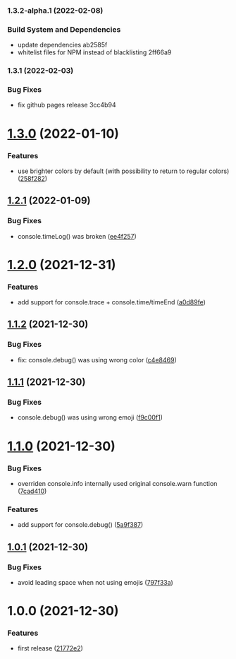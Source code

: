 ### 1.3.2-alpha.1 (2022-02-08)


### Build System and Dependencies

* update dependencies ab2585f
* whitelist files for NPM instead of blacklisting 2ff66a9

### 1.3.1 (2022-02-03)


### Bug Fixes

* fix github pages release 3cc4b94

# [1.3.0](https://github.com/chrisEff/colour-console/compare/v1.2.1...v1.3.0) (2022-01-10)


### Features

* use brighter colors by default (with possibility to return to regular colors) ([258f282](https://github.com/chrisEff/colour-console/commit/258f282881f99ebbc63901685dbacc57795b7c2c))

## [1.2.1](https://github.com/chrisEff/colour-console/compare/v1.2.0...v1.2.1) (2022-01-09)


### Bug Fixes

* console.timeLog() was broken ([ee4f257](https://github.com/chrisEff/colour-console/commit/ee4f25740ac913846e7aeb94cfaaab5c82ed0059))

# [1.2.0](https://github.com/chrisEff/colour-console/compare/v1.1.2...v1.2.0) (2021-12-31)


### Features

* add support for console.trace + console.time/timeEnd ([a0d89fe](https://github.com/chrisEff/colour-console/commit/a0d89fecce0c8c7372fb6221f84df374e630d707))

## [1.1.2](https://github.com/chrisEff/colour-console/compare/v1.1.1...v1.1.2) (2021-12-30)


### Bug Fixes

* fix: console.debug() was using wrong color ([c4e8469](https://github.com/chrisEff/colour-console/commit/c4e8469ff025339bc7b2c2c19aa724c1253f9c4e))

## [1.1.1](https://github.com/chrisEff/colour-console/compare/v1.1.0...v1.1.1) (2021-12-30)


### Bug Fixes

* console.debug() was using wrong emoji ([f9c00f1](https://github.com/chrisEff/colour-console/commit/f9c00f18a34a73f5739f169577d979d74a8fb9f7))

# [1.1.0](https://github.com/chrisEff/colour-console/compare/v1.0.1...v1.1.0) (2021-12-30)


### Bug Fixes

* overriden console.info internally used original console.warn function ([7cad410](https://github.com/chrisEff/colour-console/commit/7cad4106c3c0f5399196d6fa39376153f4c2fb52))


### Features

* add support for console.debug() ([5a9f387](https://github.com/chrisEff/colour-console/commit/5a9f387866ced7729237c0c6bb871169222f34b5))

## [1.0.1](https://github.com/chrisEff/colour-console/compare/v1.0.0...v1.0.1) (2021-12-30)


### Bug Fixes

* avoid leading space when not using emojis ([797f33a](https://github.com/chrisEff/colour-console/commit/797f33a41f03f76cb3a2a26e0a2b24e7e2f28730))

# 1.0.0 (2021-12-30)


### Features

* first release ([21772e2](https://github.com/chrisEff/colour-console/commit/21772e22a441d5770b26c393fd36f064a956f541))
